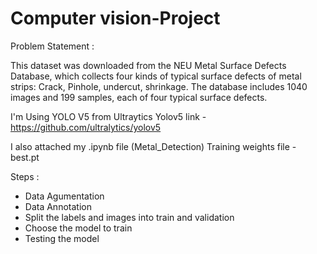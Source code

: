 # Computer vision-Project

Problem Statement : 

This dataset was downloaded from the NEU Metal Surface Defects Database, which collects four kinds of
typical surface defects of metal strips: Crack, Pinhole, undercut, shrinkage. 
The database includes 1040 images and 199 samples, each of four typical surface defects.

I'm Using YOLO V5 from Ultraytics
Yolov5 link - https://github.com/ultralytics/yolov5


I also attached my .ipynb file (Metal_Detection)
Training weights file - best.pt

Steps :
- Data Agumentation
- Data Annotation
- Split the labels and images into train and validation
- Choose the model to train
- Testing the model
  
